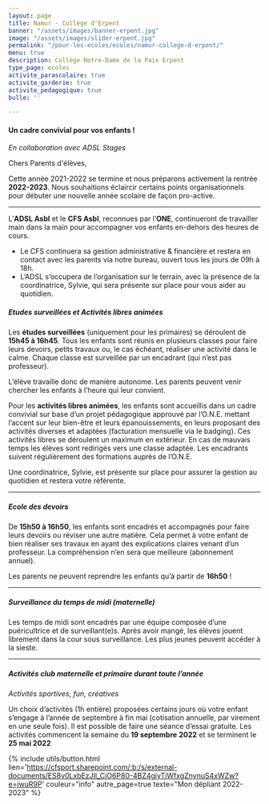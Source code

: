 ```yaml
---
layout: page
title: Namur - Collège d'Erpent
banner: "/assets/images/banner-erpent.jpg"
image: "/assets/images/slider-erpent.jpg"
permalink: "/pour-les-ecoles/ecoles/namur-college-d-erpent/"
menu: true
description: Collège Notre-Dame de la Paix Erpent
type_page: ecoles
activite_parascolaire: true
activite_garderie: true
activite_pedagogique: true
bulle: ''

---
```


#### Un cadre convivial pour vos enfants !

_En collaboration avec ADSL Stages_

Chers Parents d'élèves,

Cette année 2021-2022 se termine et nous préparons activement la rentrée **2022-2023**. Nous souhaitions éclaircir certains points organisationnels pour débuter une nouvelle année scolaire de façon pro-active.

***

L’**ADSL Asbl** et le **CFS Asbl**, reconnues par l’**ONE**, continueront de travailler main dans la main pour accompagner vos enfants en-dehors des heures de cours.

* Le CFS continuera sa gestion administrative & financière et restera en contact avec les parents via notre bureau, ouvert tous les jours de 09h à 18h.
* L’ADSL s’occupera de l’organisation sur le terrain, avec la présence de la coordinatrice, Sylvie, qui sera présente sur place pour vous aider au quotidien.

##### **Etudes surveillées et Activités libres animées**

Les **études surveillées** (uniquement pour les primaires) se déroulent de **15h45 à 16h45**. Tous les enfants sont réunis en plusieurs classes pour faire leurs devoirs, petits travaux ou, le cas échéant, réaliser une activité dans le calme. Chaque classe est surveillée par un encadrant (qui n’est pas professeur).

L’élève travaille donc de manière autonome. Les parents peuvent venir chercher les enfants à l’heure qui leur convient.

Pour les **activités libres animées**, les enfants sont accueillis dans un cadre convivial sur base d’un projet pédagogique approuvé par l’O.N.E. mettant l’accent sur leur bien-être et leurs épanouissements, en leurs proposant des activités diverses et adaptées (facturation mensuelle via le badging). Ces activités libres se déroulent un maximum en extérieur. En cas de mauvais temps les élèves sont redirigés vers une classe adaptée. Les encadrants suivent régulièrement des formations auprès de l’O.N.E.

Une coordinatrice, Sylvie, est présente sur place pour assurer la gestion au quotidien et restera votre référente.

***

##### **Ecole des devoirs**

De **15h50 à 16h50**, les enfants sont encadrés et accompagnés pour faire leurs devoirs ou réviser une autre matière. Cela permet à votre enfant de bien réaliser ses travaux en ayant des explications claires venant d’un professeur. La compréhension n’en sera que meilleure (abonnement annuel).

Les parents ne peuvent reprendre les enfants qu’à partir de **16h50** !

***

##### **Surveillance du temps de midi (maternelle)**

Les temps de midi sont encadrés par une équipe composée d’une puéricultrice et de surveillant(e)s. Après avoir mangé, les élèves jouent librement dans la cour sous surveillance. Les plus jeunes peuvent accéder à la sieste.

***

##### **Activités club maternelle et primaire durant toute l’année**

_Activités sportives, fun, créatives_

Un choix d’activités (1h entière) proposées certains jours où votre enfant s’engage à l’année de septembre à fin mai (cotisation annuelle, par virement en une seule fois). Il est possible de faire une séance d’essai gratuite. Les activités commencent la semaine du **19 septembre** **2022** et se terminent le **25 mai 2022**

{% include utils/button.html lien='https://cfsport.sharepoint.com/:b:/s/external-documents/ES8v0LxbEzJIl_CiO6P80-4BZ4gjyTiWfxgZnynuS4xWZw?e=jwuR9P' couleur="info" autre_page=true texte="Mon dépliant 2022-2023" %}